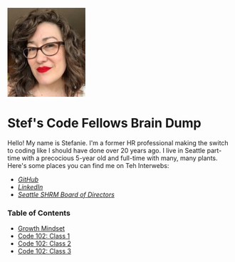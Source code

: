 
![headshot](Headshot.jpg)

# Stef's Code Fellows Brain Dump

Hello! My name is Stefanie. I'm a former HR professional making the switch to coding like I should have done over 20 years ago. I live in Seattle part-time with a precocious 5-year old and full-time with many, many plants. Here's some places you can find me on Teh Interwebs:
- *[GitHub](https://github.com/stefrie)*
- *[LinkedIn](https://www.linkedin.com/in/stefanieriehle/)*
- *[Seattle SHRM Board of Directors](https://shrm-seattle.site-ym.com/page/Leadership68)*

### Table of Contents
  - [Growth Mindset](growth-mindset.md)
  - [Code 102: Class 1](102class1.md)
  - [Code 102: Class 2](102class2.md)
  - [Code 102: Class 3](102class3.md)
